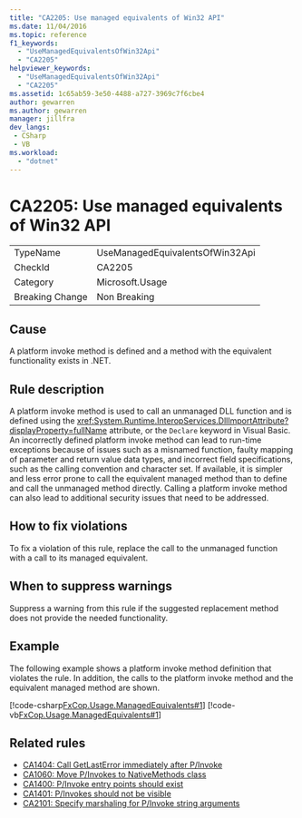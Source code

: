 ```yaml
---
title: "CA2205: Use managed equivalents of Win32 API"
ms.date: 11/04/2016
ms.topic: reference
f1_keywords:
  - "UseManagedEquivalentsOfWin32Api"
  - "CA2205"
helpviewer_keywords:
  - "UseManagedEquivalentsOfWin32Api"
  - "CA2205"
ms.assetid: 1c65ab59-3e50-4488-a727-3969c7f6cbe4
author: gewarren
ms.author: gewarren
manager: jillfra
dev_langs:
 - CSharp
 - VB
ms.workload:
  - "dotnet"
---
```

# CA2205: Use managed equivalents of Win32 API

|||
|-|-|
|TypeName|UseManagedEquivalentsOfWin32Api|
|CheckId|CA2205|
|Category|Microsoft.Usage|
|Breaking Change|Non Breaking|

## Cause

A platform invoke method is defined and a method with the equivalent functionality exists in .NET.

## Rule description

A platform invoke method is used to call an unmanaged DLL function and is defined using the <xref:System.Runtime.InteropServices.DllImportAttribute?displayProperty=fullName> attribute, or the `Declare` keyword in Visual Basic. An incorrectly defined platform invoke method can lead to run-time exceptions because of issues such as a misnamed function, faulty mapping of parameter and return value data types, and incorrect field specifications, such as the calling convention and character set. If available, it is simpler and less error prone to call the equivalent managed method than to define and call the unmanaged method directly. Calling a platform invoke method can also lead to additional security issues that need to be addressed.

## How to fix violations

To fix a violation of this rule, replace the call to the unmanaged function with a call to its managed equivalent.

## When to suppress warnings

Suppress a warning from this rule if the suggested replacement method does not provide the needed functionality.

## Example

The following example shows a platform invoke method definition that violates the rule. In addition, the calls to the platform invoke method and the equivalent managed method are shown.

[!code-csharp[FxCop.Usage.ManagedEquivalents#1](../code-quality/codesnippet/CSharp/ca2205-use-managed-equivalents-of-win32-api_1.cs)]
[!code-vb[FxCop.Usage.ManagedEquivalents#1](../code-quality/codesnippet/VisualBasic/ca2205-use-managed-equivalents-of-win32-api_1.vb)]

## Related rules

- [CA1404: Call GetLastError immediately after P/Invoke](../code-quality/ca1404-call-getlasterror-immediately-after-p-invoke.md)
- [CA1060: Move P/Invokes to NativeMethods class](../code-quality/ca1060-move-p-invokes-to-nativemethods-class.md)
- [CA1400: P/Invoke entry points should exist](../code-quality/ca1400-p-invoke-entry-points-should-exist.md)
- [CA1401: P/Invokes should not be visible](../code-quality/ca1401-p-invokes-should-not-be-visible.md)
- [CA2101: Specify marshaling for P/Invoke string arguments](../code-quality/ca2101-specify-marshaling-for-p-invoke-string-arguments.md)